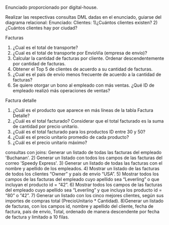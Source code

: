 Enunciado proporcionado por digital-house.

Realizar las respectivas consultas DML dadas en el enunciado, guiarse del diagrama relacional:
Enunciado:
Clientes:
1)¿Cuántos clientes existen?
2)¿Cuántos clientes hay por ciudad?

Facturas
1) ¿Cual es el total de transporte?
2) ¿Cual es el total de transporte por EnvioVia (empresa de envío)?
3) Calcular la cantidad de facturas por cliente. Ordenar descendentemente por
cantidad de facturas.
4) Obtener el Top 5 de clientes de acuerdo a su cantidad de facturas.
5) ¿Cual es el país de envío menos frecuente de acuerdo a la cantidad de facturas?
6) Se quiere otorgar un bono al empleado con más ventas. ¿Qué ID de empleado
realizó más operaciones de ventas?

Factura detalle
1) ¿Cuál es el producto que aparece en más líneas de la tabla Factura Detalle?
2) ¿Cuál es el total facturado? Considerar que el total facturado es la suma de
cantidad por precio unitario.
3) ¿Cuál es el total facturado para los productos ID entre 30 y 50?
4) ¿Cuál es el precio unitario promedio de cada producto?
5) ¿Cuál es el precio unitario máximo?

consultas con joins:
Generar un listado de todas las facturas del empleado 'Buchanan'.
2) Generar un listado con todos los campos de las facturas del correo 'Speedy
Express'.
3) Generar un listado de todas las facturas con el nombre y apellido de los
empleados.
4) Mostrar un listado de las facturas de todos los clientes “Owner” y país de envío
“USA”.
5) Mostrar todos los campos de las facturas del empleado cuyo apellido sea
“Leverling” o que incluyan el producto id = “42”.
6) Mostrar todos los campos de las facturas del empleado cuyo apellido sea
“Leverling” y que incluya los producto id = “80” o ”42”.
7) Generar un listado con los cinco mejores clientes, según sus importes de
compras total (PrecioUnitario * Cantidad).
8)Generar un listado de facturas, con los campos id, nombre y apellido del cliente,
fecha de factura, país de envío, Total, ordenado de manera descendente por
fecha de factura y limitado a 10 filas.

